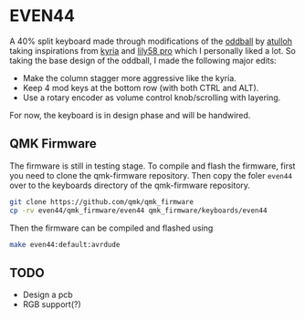 # EVEN44 

A 40% split keyboard made through modifications of the [oddball](https://atulloh.github.io/oddball/) by [atulloh](https://atulloh.github.io/oddball/) taking inspirations from [kyria](https://github.com/splitkb/kyria) and [lily58 pro](https://github.com/kata0510/Lily58) which I personally liked a lot. So taking the base design of the oddball, I made the following major edits:

* Make the column stagger more aggressive like the kyria.  
* Keep 4 mod keys at the bottom row (with both CTRL and ALT).  
* Use a rotary encoder as volume control knob/scrolling with layering. 

For now, the keyboard is in design phase and will be handwired.

## QMK Firmware

The firmware is still in testing stage. To compile and flash the firmware,
first you need to clone the qmk-firmware repository. Then copy the foler
```even44``` over to the keyboards directory of the qmk-firmware repository.

```sh
git clone https://github.com/qmk/qmk_firmware
cp -rv even44/qmk_firmware/even44 qmk_firmware/keyboards/even44
```

Then the firmware can be compiled and flashed using

```sh
make even44:default:avrdude
```

## TODO

* Design a pcb  
* RGB support(?)
